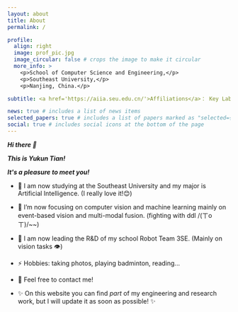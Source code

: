 ```yaml
---
layout: about
title: About
permalink: /

profile:
  align: right
  image: prof_pic.jpg
  image_circular: false # crops the image to make it circular
  more_info: >
    <p>School of Computer Science and Engineering,</p>
    <p>Southeast University,</p>
    <p>Nanjing, China.</p>

subtitle: <a href='https://aiia.seu.edu.cn/'>Affiliations</a>： Key Laboratory of New Generation Artificial Intelligence Technology&Its Interdisciplinary Applications, Ministry of Education, China (Southeast University)

news: true # includes a list of news items
selected_papers: true # includes a list of papers marked as "selected={true}"
social: true # includes social icons at the bottom of the page
---
```


***Hi there 👋***

***This is Yukun Tian!***

***It's a pleasure to meet you!***  

- 👯 I am now studying at the Southeast University and my major is Artificial Intelligence. (I really love it!😊)  

- 🔭 I’m now focusing on computer vision and machine learning mainly on event-based vision and multi-modal fusion. (fighting with ddl /(ㄒoㄒ)/~~)  

- 🌱 I am now leading the R&D of my school Robot Team 3SE. (Mainly on vision tasks 👁)  

- ⚡ Hobbies: taking photos, playing badminton, reading...  

- 💬 Feel free to contact me!  

-  ✨ On this website you can find *part* of my engineering and research work, but I will update it as soon as possible! ✨

<!--Write your biography here. Tell the world about yourself. Link to your favorite [subreddit](http://reddit.com). You can put a picture in, too. The code is already in, just name your picture `prof_pic.jpg` and put it in the `img/` folder.

Put your address / P.O. box / other info right below your picture. You can also disable any of these elements by editing `profile` property of the YAML header of your `_pages/about.md`. Edit `_bibliography/papers.bib` and Jekyll will render your [publications page](/al-folio/publications/) automatically.

Link to your social media connections, too. This theme is set up to use [Font Awesome icons](https://fontawesome.com/) and [Academicons](https://jpswalsh.github.io/academicons/), like the ones below. Add your Facebook, Twitter, LinkedIn, Google Scholar, or just disable all of them.-->
